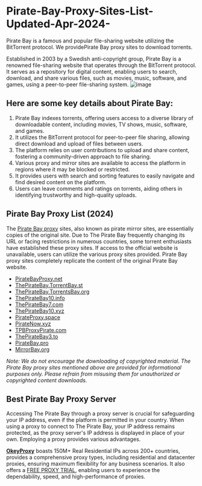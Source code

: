# Pirate-Bay-Proxy-Sites-List-Updated-Apr-2024-
Pirate Bay is a famous and popular file-sharing website utilizing the BitTorrent protocol. We providePirate Bay proxy sites to download torrents.

Established in 2003 by a Swedish anti-copyright group, Pirate Bay is a renowned file-sharing website that operates through the BitTorrent protocol. It serves as a repository for digital content, enabling users to search, download, and share various files, such as movies, music, software, and games, using a peer-to-peer file-sharing system.
![image](https://github.com/okeyproxy2/Pirate-Bay-Proxy-Sites-List-Updated-Apr-2024-/assets/155126786/b488815f-c007-4a14-9f00-7b60c505fbe1)


## Here are some key details about Pirate Bay:

1. Pirate Bay indexes torrents, offering users access to a diverse library of downloadable content, including movies, TV shows, music, software, and games.
2. It utilizes the BitTorrent protocol for peer-to-peer file sharing, allowing direct download and upload of files between users.
3. The platform relies on user contributions to upload and share content, fostering a community-driven approach to file sharing.
4. Various proxy and mirror sites are available to access the platform in regions where it may be blocked or restricted.
5. It provides users with search and sorting features to easily navigate and find desired content on the platform.
6. Users can leave comments and ratings on torrents, aiding others in identifying trustworthy and high-quality uploads.

## Pirate Bay Proxy List (2024)

The [Pirate Bay proxy](https://www.okeyproxy.com/proxy/pirate-bay-proxy-sites-list-unblock-its-torrent/) sites, also known as pirate mirror sites, are essentially copies of the original site. Due to The Pirate Bay frequently changing its URL or facing restrictions in numerous countries, some torrent enthusiasts have established these proxy sites. If access to the official website is unavailable, users can utilize the various proxy sites provided. Pirate Bay proxy sites completely replicate the content of the original Pirate Bay website.

- [PirateBayProxy.net](https://piratebayproxy.net/)
- [ThePirateBay.TorrentBay.st](https://thepiratebay.torrentbay.st/)
- [ThePirateBay.TorrentsBay.org](https://thepiratebay.torrentsbay.org/)
- [ThePirateBay10.info](https://thepiratebay10.info/)
- [ThePirateBay7.com](https://thepiratebay7.com/)
- [ThePirateBay10.xyz](https://thepiratebay10.xyz/)
- [PirateProxy.space](https://www.pirateproxy.space/)
- [PirateNow.xyz](https://piratenow.xyz)
- [TPBProxyPirate.com](https://www.tpbproxypirate.com/)
- [ThePirateBay3.to](https://www2.thepiratebay3.to/)
- [PirateBay.pro](https://piratebay.pro/)
- [MirrorBay.org](https://mirrorbay.org/)

*Note: We do not encourage the downloading of copyrighted material. The Pirate Bay proxy sites mentioned above are provided for informational purposes only. Please refrain from misusing them for unauthorized or copyrighted content downloads.*

## Best Pirate Bay Proxy Server

Accessing The Pirate Bay through a proxy server is crucial for safeguarding your IP address, even if the platform is permitted in your country. When using a proxy to connect to The Pirate Bay, your IP address remains protected, as the proxy server's IP address is displayed in place of your own. Employing a proxy provides various advantages. 

[**OkeyProxy**](https://www.okeyproxy.com/en?link=b63b57) boasts 150M+ Real Residential IPs across 200+ countries, provides a comprehensive proxy types, including residential and datacenter proxies, ensuring maximum flexibility for any business scenarios. It also offers a [FREE PROXY TRIAL](https://www.okeyproxy.com/proxy/?link=b63b57), enabling users to experience the dependability, speed, and high-performance of proxies.


